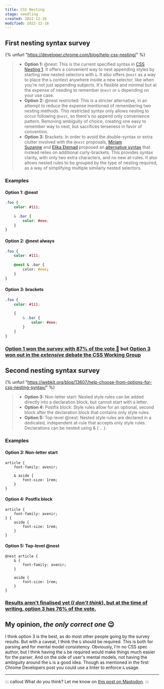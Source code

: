 ```yaml
---
title: CSS Nesting
stage: seedling
created: 2022-12-16
modified: 2022-12-16
---
```


## First nesting syntax survey

{% unfurl "https://developer.chrome.com/blog/help-css-nesting/" %}

> - **Option 1:** @nest: This is the current specified syntax in [CSS Nesting 1](https://www.w3.org/TR/css-nesting-1/). It offers a convenient way to nest appending styles by starting new nested selectors with `&`. It also offers `@nest` as a way to place the `&` context anywhere inside a new selector, like when you're not just appending subjects. It's flexible and minimal but at the expense of needing to remember `@nest` or `&` depending on your use case.
> - **Option 2:** @nest restricted: This is a stricter alternative, in an attempt to reduce the expense mentioned of remembering two nesting methods. This restricted syntax only allows nesting to occur following `@nest`, so there's no append only convenience pattern. Removing ambiguity of choice, creating one easy to remember way to nest, but sacrifices terseness in favor of convention.
> - **Option 3:** Brackets: In order to avoid the double-syntax or extra clutter involved with the `@nest` proposals, [Miriam Suzanne](https://www.miriamsuzanne.com/) and [Elika Etemad](https://twitter.com/fantasai) proposed an [alternative syntax](https://github.com/w3c/csswg-drafts/issues/4748#issuecomment-924118287) that instead relies on additional curly-brackets. This provides syntax clarity, with only two extra characters, and no new at-rules. It also allows nested rules to be grouped by the type of nesting required, as a way of simplifying multiple similarly nested selectors.

### Examples
#### **Option 1:** @nest
```css
.foo {
	color: #111;
	
	& .bar {
		color: #eee;
	}
}
```

#### **Option 2:** @nest always
```css
.foo {
	color: #111;
	
	@nest & .bar {
		color: #eee;
	}
}
```

#### **Option 3:** brackets
```css
.foo {
	color: #111;
	
	{
		& .bar {
			color: #eee;
		}
	}
}
```

### [Option 1 won the survey with 87% of the vote :tada:](https://developer.chrome.com/blog/help-css-nesting-results/) but [Option 3 won out in the *extensive* debate the CSS Working Group](https://front-end.social/@jensimmons/109521266937294554)

## Second nesting syntax survey

{% unfurl "https://webkit.org/blog/13607/help-choose-from-options-for-css-nesting-syntax/" %}

> - **Option 3:** Non-letter start: Nested style rules can be added directly into a declaration block, but cannot start with a letter.
> - **Option 4:** Postfix block: Style rules allow for an optional, second block after the declaration block that contains only style rules.
> - **Option 5:** Top-level @nest: Nested style rules are declared in a dedicated, independent at-rule that accepts only style rules. Declarations can be nested using & { .. }.

### Examples
#### Option 3: Non-letter start
```
article {
	font-family: avenir;
	
	& aside {
		font-size: 1rem;
	}
}
```

#### Option 4: Postfix block
```
article {
	font-family: avenir;
} {
	aside {
		font-size: 1rem;
	}
}
```

#### Option 5: Top-level @nest
```
@nest article {
	& {
		font-family: avenir;
	}
	
	aside {
		font-size: 1rem;
	}
}
```

### [Results aren't finalised yet (*I don't think*), but at the time of writing, option 3 has 76% of the vote.](https://webkit.org/blog/13607/help-choose-from-options-for-css-nesting-syntax/#:~:text=Which%20option%20is%20best%20for%20the%20future%20of%20CSS%3F)

## My opinion, *the only correct one* :wink:

I think option 3 is the best, as do most other people going by the survey results. But with a caveat, I think the `&` should be required. This is both for parsing and for mental model consistency. Obviously, I'm no CSS spec author, but I think having the `&` be required would make things much easier for the parser. And on the side of user's mental models, not having the ambiguity around the `&` is a good idea. Though as mentioned in the first Chrome Developers post you could use a linter to enforce `&` usage.

---

::: callout What do you think?
Let me know on [this post on Mastodon]().
:::